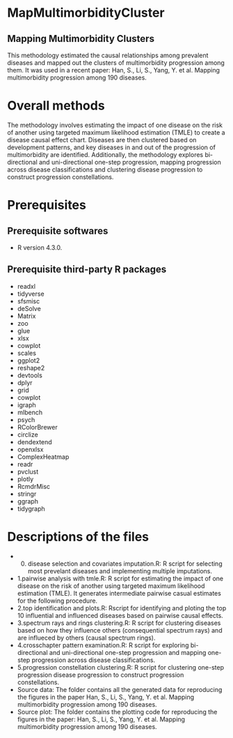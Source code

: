 # MapMultimorbidityCluster
## Mapping Multimorbidity Clusters
This methodology estimated the causal relationships among prevalent diseases and mapped out the clusters of multimorbidity progression among them. It was used in a recent paper: Han, S., Li, S., Yang, Y. et al. Mapping multimorbidity progression among 190 diseases.

# Overall methods

The methodology involves estimating the impact of one disease on the risk of another using targeted maximum likelihood estimation (TMLE) to create a disease causal effect chart. Diseases are then clustered based on development patterns, and key diseases in and out of the progression of multimorbidity are identified. Additionally, the methodology explores bi-directional and uni-directional one-step progression, mapping progression across disease classifications and clustering disease progression to construct progression constellations.

# Prerequisites
## Prerequisite softwares 
* R version 4.3.0.
## Prerequisite third-party R packages
* readxl
* tidyverse
* sfsmisc
* deSolve
* Matrix
* zoo
* glue
* xlsx
* cowplot
* scales
* ggplot2
* reshape2
* devtools
* dplyr
* grid
* cowplot
* igraph
* mlbench
* psych
* RColorBrewer
* circlize
* dendextend
* openxlsx
* ComplexHeatmap
* readr
* pvclust
* plotly
* RcmdrMisc
* stringr
* ggraph
* tidygraph

# Descriptions of the files
* 0. disease selection and covariates imputation.R: R script for selecting most prevelant diseases and implementing multiple imputations.
* 1.pairwise analysis with tmle.R: R script for estimating the impact of one disease on the risk of another using targeted maximum likelihood estimation (TMLE). It generates intermediate pairwise casual estimates for the following procedure.
* 2.top identification and plots.R: Rscript for identifying and ploting the top 10 influential and influenced diseases based on pairwise causal effects. 
* 3.spectrum rays and rings clustering.R: R script for clustering diseases based on how they influence others (consequential spectrum rays) and are influeced by others (causal spectrum rings).
* 4.crosschapter pattern examination.R: R script for exploring bi-directional and uni-directional one-step progression and mapping one-step progression across disease classifications.
* 5.progression constellation clustering.R: R script for clustering one-step progression disease progression to construct progression constellations.
* Source data: The folder contains all the generated data for reproducing the figures in the paper Han, S., Li, S., Yang, Y. et al. Mapping multimorbidity progression among 190 diseases.
* Source plot: The folder contains the plotting code for reproducing the figures in the paper: Han, S., Li, S., Yang, Y. et al. Mapping multimorbidity progression among 190 diseases.

